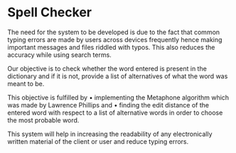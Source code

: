 # Spell Checker


The need for the system to be developed is due to the fact that common typing errors are made by users across devices frequently hence making important messages and files riddled with typos. This also reduces the accuracy while using search terms.

Our objective is to check whether the word entered is present in the dictionary and if it is not, provide a list of alternatives of what the word was meant to be.

This objective is fulfilled by 
•	implementing the Metaphone algorithm which was made by Lawrence Phillips and 
•	finding the edit distance of the entered word with respect to a list of alternative words in order to choose the most probable word.

This system will help in increasing the readability of any electronically written material of the client or user and reduce typing errors.
